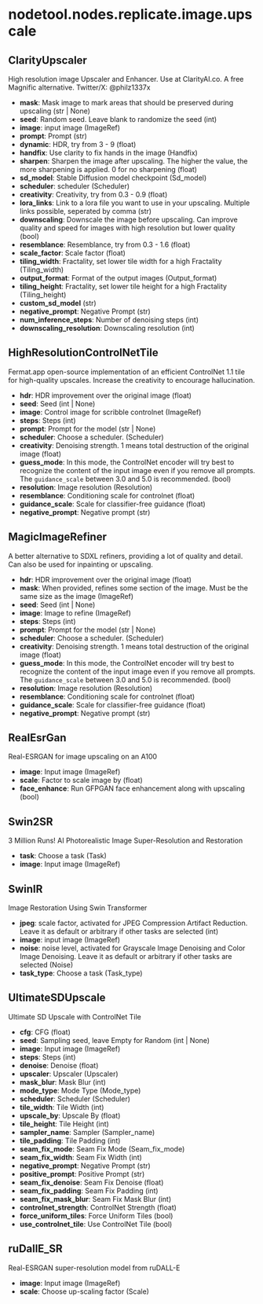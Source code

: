 # nodetool.nodes.replicate.image.upscale

## ClarityUpscaler

High resolution image Upscaler and Enhancer. Use at ClarityAI.co. A free Magnific alternative. Twitter/X: @philz1337x

- **mask**: Mask image to mark areas that should be preserved during upscaling (str | None)
- **seed**: Random seed. Leave blank to randomize the seed (int)
- **image**: input image (ImageRef)
- **prompt**: Prompt (str)
- **dynamic**: HDR, try from 3 - 9 (float)
- **handfix**: Use clarity to fix hands in the image (Handfix)
- **sharpen**: Sharpen the image after upscaling. The higher the value, the more sharpening is applied. 0 for no sharpening (float)
- **sd_model**: Stable Diffusion model checkpoint (Sd_model)
- **scheduler**: scheduler (Scheduler)
- **creativity**: Creativity, try from 0.3 - 0.9 (float)
- **lora_links**: Link to a lora file you want to use in your upscaling. Multiple links possible, seperated by comma (str)
- **downscaling**: Downscale the image before upscaling. Can improve quality and speed for images with high resolution but lower quality (bool)
- **resemblance**: Resemblance, try from 0.3 - 1.6 (float)
- **scale_factor**: Scale factor (float)
- **tiling_width**: Fractality, set lower tile width for a high Fractality (Tiling_width)
- **output_format**: Format of the output images (Output_format)
- **tiling_height**: Fractality, set lower tile height for a high Fractality (Tiling_height)
- **custom_sd_model** (str)
- **negative_prompt**: Negative Prompt (str)
- **num_inference_steps**: Number of denoising steps (int)
- **downscaling_resolution**: Downscaling resolution (int)

## HighResolutionControlNetTile

Fermat.app open-source implementation of an efficient ControlNet 1.1 tile for high-quality upscales. Increase the creativity to encourage hallucination.

- **hdr**: HDR improvement over the original image (float)
- **seed**: Seed (int | None)
- **image**: Control image for scribble controlnet (ImageRef)
- **steps**: Steps (int)
- **prompt**: Prompt for the model (str | None)
- **scheduler**: Choose a scheduler. (Scheduler)
- **creativity**: Denoising strength. 1 means total destruction of the original image (float)
- **guess_mode**: In this mode, the ControlNet encoder will try best to recognize the content of the input image even if you remove all prompts. The `guidance_scale` between 3.0 and 5.0 is recommended. (bool)
- **resolution**: Image resolution (Resolution)
- **resemblance**: Conditioning scale for controlnet (float)
- **guidance_scale**: Scale for classifier-free guidance (float)
- **negative_prompt**: Negative prompt (str)

## MagicImageRefiner

A better alternative to SDXL refiners, providing a lot of quality and detail. Can also be used for inpainting or upscaling.

- **hdr**: HDR improvement over the original image (float)
- **mask**: When provided, refines some section of the image. Must be the same size as the image (ImageRef)
- **seed**: Seed (int | None)
- **image**: Image to refine (ImageRef)
- **steps**: Steps (int)
- **prompt**: Prompt for the model (str | None)
- **scheduler**: Choose a scheduler. (Scheduler)
- **creativity**: Denoising strength. 1 means total destruction of the original image (float)
- **guess_mode**: In this mode, the ControlNet encoder will try best to recognize the content of the input image even if you remove all prompts. The `guidance_scale` between 3.0 and 5.0 is recommended. (bool)
- **resolution**: Image resolution (Resolution)
- **resemblance**: Conditioning scale for controlnet (float)
- **guidance_scale**: Scale for classifier-free guidance (float)
- **negative_prompt**: Negative prompt (str)

## RealEsrGan

Real-ESRGAN for image upscaling on an A100

- **image**: Input image (ImageRef)
- **scale**: Factor to scale image by (float)
- **face_enhance**: Run GFPGAN face enhancement along with upscaling (bool)

## Swin2SR

3 Million Runs! AI Photorealistic Image Super-Resolution and Restoration

- **task**: Choose a task (Task)
- **image**: Input image (ImageRef)

## SwinIR

Image Restoration Using Swin Transformer

- **jpeg**: scale factor, activated for JPEG Compression Artifact Reduction. Leave it as default or arbitrary if other tasks are selected (int)
- **image**: input image (ImageRef)
- **noise**: noise level, activated for Grayscale Image Denoising and Color Image Denoising. Leave it as default or arbitrary if other tasks are selected (Noise)
- **task_type**: Choose a task (Task_type)

## UltimateSDUpscale

Ultimate SD Upscale with ControlNet Tile

- **cfg**: CFG (float)
- **seed**: Sampling seed, leave Empty for Random (int | None)
- **image**: Input image (ImageRef)
- **steps**: Steps (int)
- **denoise**: Denoise (float)
- **upscaler**: Upscaler (Upscaler)
- **mask_blur**: Mask Blur (int)
- **mode_type**: Mode Type (Mode_type)
- **scheduler**: Scheduler (Scheduler)
- **tile_width**: Tile Width (int)
- **upscale_by**: Upscale By (float)
- **tile_height**: Tile Height (int)
- **sampler_name**: Sampler (Sampler_name)
- **tile_padding**: Tile Padding (int)
- **seam_fix_mode**: Seam Fix Mode (Seam_fix_mode)
- **seam_fix_width**: Seam Fix Width (int)
- **negative_prompt**: Negative Prompt (str)
- **positive_prompt**: Positive Prompt (str)
- **seam_fix_denoise**: Seam Fix Denoise (float)
- **seam_fix_padding**: Seam Fix Padding (int)
- **seam_fix_mask_blur**: Seam Fix Mask Blur (int)
- **controlnet_strength**: ControlNet Strength (float)
- **force_uniform_tiles**: Force Uniform Tiles (bool)
- **use_controlnet_tile**: Use ControlNet Tile (bool)

## ruDallE_SR

Real-ESRGAN super-resolution model from ruDALL-E

- **image**: Input image (ImageRef)
- **scale**: Choose up-scaling factor (Scale)

